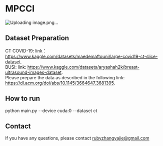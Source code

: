# MPCCI
![Uploading image.png…]()

Dataset Preparation
---
CT COVID-19: link：https://www.kaggle.com/datasets/maedemaftouni/large-covid19-ct-slice-dataset. <br>
BUSI: link: https://www.kaggle.com/datasets/aryashah2k/breast-ultrasound-images-dataset. <br>
Please prepare the data as described in the following link: https://dl.acm.org/doi/abs/10.1145/3664647.3681395. <br>

How to run
---
python main.py --device cuda:0 --dataset ct

Contact
---
If you have any questions, please contact rubyzhangyajie@gmail.com 
